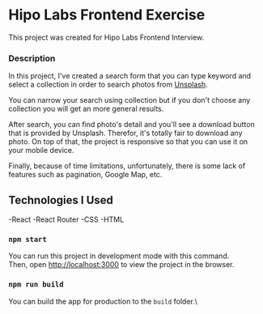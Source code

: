 # Hipo Labs Frontend Exercise

This project was created for Hipo Labs Frontend Interview.

### Description

In this project, I've created a search form that you can type keyword and select a collection in order to search photos from
[Unsplash](https://unsplash.com/).

You can narrow your search using collection but if you don't choose any collection you will get an more general results.

After search, you can find photo's detail and you'll see a download button that is provided by Unsplash. Therefor, it's totally fair to download any photo. On top of that, the project is responsive so that you can use it on your mobile device.

Finally, because of time limitations, unfortunately, there is some lack of features such as pagination, Google Map, etc.

## Technologies I Used

-React
-React Router
-CSS
-HTML

### `npm start`

You can run this project in development mode with this command.\
Then, open [http://localhost:3000](http://localhost:3000) to view the project in the browser.

### `npm run build`

You can build the app for production to the `build` folder.\

